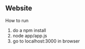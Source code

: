 ## Website

How to run
  1) do a npm install 
  2) node app/app.js
  3) go to localhost:3000 in browser
